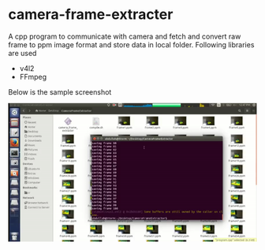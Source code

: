 # camera-frame-extracter

A cpp program to communicate with camera and fetch and convert raw frame to ppm image format and store data in local folder.
Following libraries are used
* v4l2
* FFmpeg

Below is the sample screenshot

[![Watch the video](https://github.com/abdullahfarwees/camera-frame-extracter/blob/master/screen-shot.png)](https://www.youtube.com/channel/UCIWG2UReFm5ecqOpB37vgmg)
